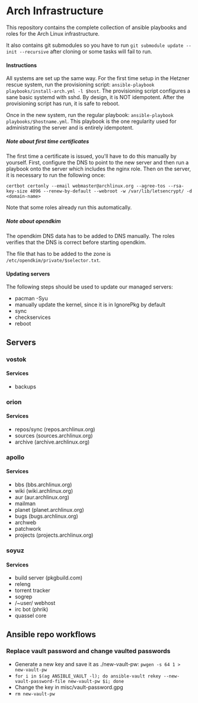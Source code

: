 # Arch Infrastructure

This repository contains the complete collection of ansible playbooks and roles for the Arch Linux infrastructure.

It also contains git submodules so you have to run `git submodule update --init
--recursive` after cloning or some tasks will fail to run.

#### Instructions
All systems are set up the same way. For the first time setup in the Hetzner rescue system,
run the provisioning script: `ansible-playbook playbooks/install-arch.yml -l $host`.
The provisioning script configures a sane basic systemd with sshd. By design, it is NOT idempotent.
After the provisioning script has run, it is safe to reboot.

Once in the new system, run the regular playbook: `ansible-playbook playbooks/$hostname.yml`. This
playbook is the one regularity used for administrating the server and is entirely idempotent.

##### Note about first time certificates

The first time a certificate is issued, you'll have to do this manually by yourself. First, configure the DNS to
point to the new server and then run a playbook onto the server which includes the nginx role. Then on the server,
it is necessary to run the following once:

    certbot certonly --email webmaster@archlinux.org --agree-tos --rsa-key-size 4096 --renew-by-default --webroot -w /var/lib/letsencrypt/ -d <domain-name>

Note that some roles already run this automatically.

##### Note about opendkim

The opendkim DNS data has to be added to DNS manually. The roles verifies that the DNS is correct before starting opendkim.

The file that has to be added to the zone is `/etc/opendkim/private/$selector.txt`.

#### Updating servers

The following steps should be used to update our managed servers:

* pacman -Syu
* manually update the kernel, since it is in IgnorePkg by default
* sync
* checkservices
* reboot

## Servers

### vostok

#### Services
- backups

### orion

#### Services
- repos/sync (repos.archlinux.org)
- sources (sources.archlinux.org)
- archive (archive.archlinux.org)

### apollo

#### Services
- bbs (bbs.archlinux.org)
- wiki (wiki.archlinux.org)
- aur (aur.archlinux.org)
- mailman
- planet (planet.archlinux.org)
- bugs (bugs.archlinux.org)
- archweb
- patchwork
- projects (projects.archlinux.org)

### soyuz

#### Services
- build server (pkgbuild.com)
- releng
- torrent tracker
- sogrep
- /~user/ webhost
- irc bot (phrik)
- quassel core


## Ansible repo workflows

### Replace vault password and change vaulted passwords

 - Generate a new key and save it as ./new-vault-pw: `pwgen -s 64 1 > new-vault-pw`
 - `for i in $(ag ANSIBLE_VAULT -l); do ansible-vault rekey --new-vault-password-file new-vault-pw $i; done`
 - Change the key in misc/vault-password.gpg
 - `rm new-vault-pw`

